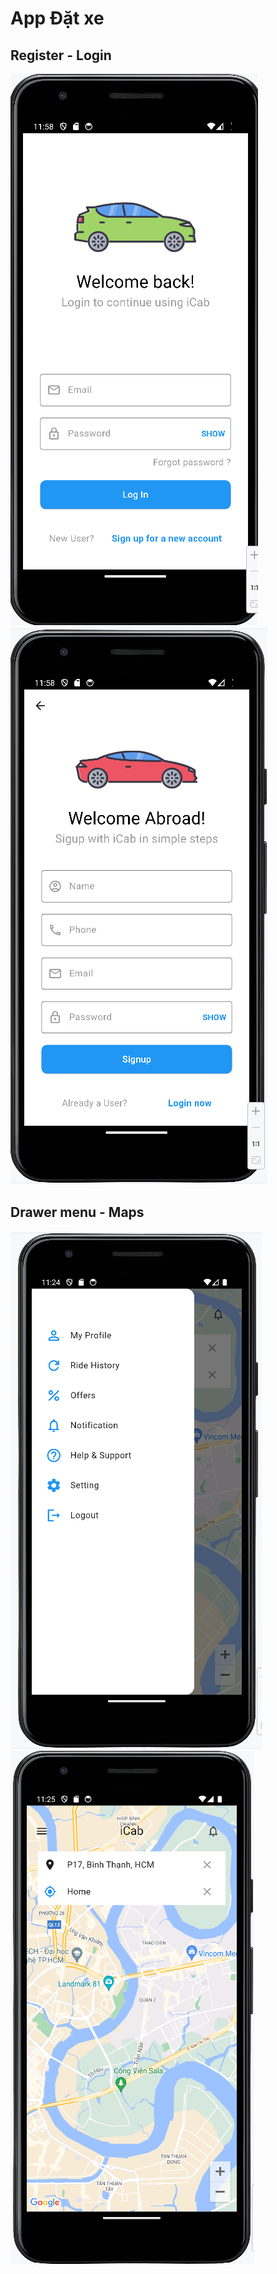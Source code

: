 # App Đặt xe

## Register - Login
![img.png](img.png)
![img_1.png](img_1.png)

## Drawer menu - Maps
![img_2.png](img_2.png)
![img_3.png](img_3.png)
